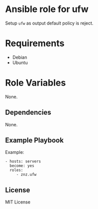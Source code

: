# Ansible role for ufw

Setup `ufw` as output default policy is reject.

# Requirements

- Debian
- Ubuntu

# Role Variables

None.

## Dependencies

None.

## Example Playbook

Example:

    - hosts: servers
      become: yes
      roles:
         - znz.ufw

## License

MIT License
